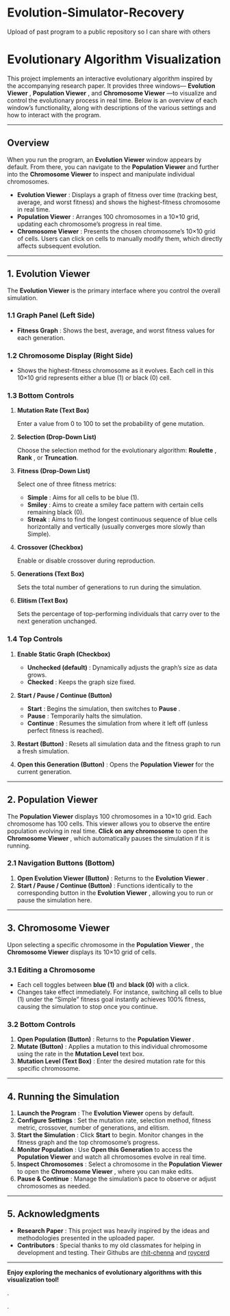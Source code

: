 # Evolution-Simulator-Recovery

Upload of past program to a public repository so I can share with others


# Evolutionary Algorithm Visualization

This project implements an interactive evolutionary algorithm inspired by the accompanying research paper. It provides three windows— **Evolution Viewer** ,  **Population Viewer** , and  **Chromosome Viewer** —to visualize and control the evolutionary process in real time. Below is an overview of each window’s functionality, along with descriptions of the various settings and how to interact with the program.

---

## Overview

When you run the program, an **Evolution Viewer** window appears by default. From there, you can navigate to the **Population Viewer** and further into the **Chromosome Viewer** to inspect and manipulate individual chromosomes.

* **Evolution Viewer** : Displays a graph of fitness over time (tracking best, average, and worst fitness) and shows the highest-fitness chromosome in real time.
* **Population Viewer** : Arranges 100 chromosomes in a 10×10 grid, updating each chromosome’s progress in real time.
* **Chromosome Viewer** : Presents the chosen chromosome’s 10×10 grid of cells. Users can click on cells to manually modify them, which directly affects subsequent evolution.

---

## 1. Evolution Viewer

The **Evolution Viewer** is the primary interface where you control the overall simulation.

### 1.1 Graph Panel (Left Side)

* **Fitness Graph** : Shows the best, average, and worst fitness values for each generation.

### 1.2 Chromosome Display (Right Side)

* Shows the highest-fitness chromosome as it evolves. Each cell in this 10×10 grid represents either a blue (1) or black (0) cell.

### 1.3 Bottom Controls

1. **Mutation Rate (Text Box)**

   Enter a value from 0 to 100 to set the probability of gene mutation.
2. **Selection (Drop-Down List)**

   Choose the selection method for the evolutionary algorithm:  **Roulette** ,  **Rank** , or  **Truncation**.
3. **Fitness (Drop-Down List)**

   Select one of three fitness metrics:

   * **Simple** : Aims for all cells to be blue (1).
   * **Smiley** : Aims to create a smiley face pattern with certain cells remaining black (0).
   * **Streak** : Aims to find the longest continuous sequence of blue cells horizontally and vertically (usually converges more slowly than Simple).
4. **Crossover (Checkbox)**

   Enable or disable crossover during reproduction.
5. **Generations (Text Box)**

   Sets the total number of generations to run during the simulation.
6. **Elitism (Text Box)**

   Sets the percentage of top-performing individuals that carry over to the next generation unchanged.

### 1.4 Top Controls

1. **Enable Static Graph (Checkbox)**

   * **Unchecked (default)** : Dynamically adjusts the graph’s size as data grows.
   * **Checked** : Keeps the graph size fixed.
2. **Start / Pause / Continue (Button)**

   * **Start** : Begins the simulation, then switches to  **Pause** .
   * **Pause** : Temporarily halts the simulation.
   * **Continue** : Resumes the simulation from where it left off (unless perfect fitness is reached).
3. **Restart (Button)** : Resets all simulation data and the fitness graph to run a fresh simulation.
4. **Open this Generation (Button)** : Opens the **Population Viewer** for the current generation.

---

## 2. Population Viewer

The **Population Viewer** displays 100 chromosomes in a 10×10 grid. Each chromosome has 100 cells. This viewer allows you to observe the entire population evolving in real time.  **Click on any chromosome** to open the  **Chromosome Viewer** , which automatically pauses the simulation if it is running.

### 2.1 Navigation Buttons (Bottom)

1. **Open Evolution Viewer (Button)** : Returns to the  **Evolution Viewer** .
2. **Start / Pause / Continue (Button)** : Functions identically to the corresponding button in the  **Evolution Viewer** , allowing you to run or pause the simulation here.

---

## 3. Chromosome Viewer

Upon selecting a specific chromosome in the  **Population Viewer** , the **Chromosome Viewer** displays its 10×10 grid of cells.

### 3.1 Editing a Chromosome

* Each cell toggles between **blue (1)** and **black (0)** with a click.
* Changes take effect immediately. For instance, switching all cells to blue (1) under the “Simple” fitness goal instantly achieves 100% fitness, causing the simulation to stop once you continue.

### 3.2 Bottom Controls

1. **Open Population (Button)** : Returns to the  **Population Viewer** .
2. **Mutate (Button)** : Applies a mutation to this individual chromosome using the rate in the **Mutation Level** text box.
3. **Mutation Level (Text Box)** : Enter the desired mutation rate for this specific chromosome.

---

## 4. Running the Simulation

1. **Launch the Program** : The **Evolution Viewer** opens by default.
2. **Configure Settings** : Set the mutation rate, selection method, fitness metric, crossover, number of generations, and elitism.
3. **Start the Simulation** : Click **Start** to begin. Monitor changes in the fitness graph and the top chromosome’s progress.
4. **Monitor Population** : Use **Open this Generation** to access the **Population Viewer** and watch all chromosomes evolve in real time.
5. **Inspect Chromosomes** : Select a chromosome in the **Population Viewer** to open the  **Chromosome Viewer** , where you can make edits.
6. **Pause & Continue** : Manage the simulation’s pace to observe or adjust chromosomes as needed.

---

## 5. Acknowledgments

* **Research Paper** : This project was heavily inspired by the ideas and methodologies presented in the uploaded paper.
* **Contributors** : Special thanks to my old classmates for helping in development and testing.  Their Githubs are [rhit-chenna](https://github.com/rhit-chenna) and [roycerd](https://github.com/roycerd)

---

**Enjoy exploring the mechanics of evolutionary algorithms with this visualization tool!**

.

.
